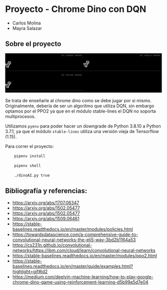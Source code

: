 # Proyecto - Chrome Dino con DQN

- Carlos Molina
- Mayra Salazar
  
## Sobre el proyecto

![alt tag](game.gif)

  
Se trata de enseñarle al chrome dino como se debe jugar por si mismo.
Originalmente, debería de ser un algoritmo que utiliza DQN, sin embargo optamos por el PPO2 ya que en el módulo stable-lines el DQN no soporta multiprocesos.  

Utilizamos `pyenv` para poder hacer un downgrade de Python 3.8.10 a Python 3.7.1, ya que el módulo `stable-lines` utiliza una versión vieja de Tensorflow (1.15).  

Para correr el proyecto:  

```Bash
    pipenv install
```
```Bash
    pipenv shell
```
```Bash
    ./dinoAI.py true
```


## Bibliografía y referencias:
- https://arxiv.org/abs/1707.06347
- https://arxiv.org/abs/1502.05477
- https://arxiv.org/abs/1502.05477
- https://arxiv.org/abs/1509.06461
- https://stable-baselines.readthedocs.io/en/master/modules/policies.html
- https://towardsdatascience.com/a-comprehensive-guide-to-convolutional-neural-networks-the-eli5-way-3bd2b1164a53
- https://cs231n.github.io/convolutional-networks/https://ibm.com/cloud/learn/convolutional-neural-networks
- https://stable-baselines.readthedocs.io/en/master/modules/ppo2.html
- https://stable-baselines.readthedocs.io/en/master/guide/examples.html?highlight=gif#id2
- https://medium.com/deelvin-machine-learning/how-to-play-google-chrome-dino-game-using-reinforcement-learning-d5b99a5d7e04

